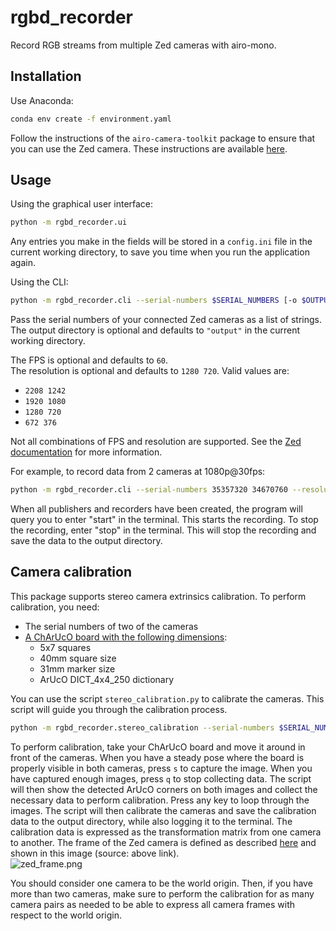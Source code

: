 # rgbd_recorder

Record RGB streams from multiple Zed cameras with airo-mono.

## Installation

Use Anaconda:

```bash
conda env create -f environment.yaml
```

Follow the instructions of the `airo-camera-toolkit` package to ensure that you can use the Zed camera.
These instructions are available [here](https://github.com/airo-ugent/airo-mono/blob/main/airo-camera-toolkit/airo_camera_toolkit/cameras/zed/installation.md).

## Usage

Using the graphical user interface:

```bash
python -m rgbd_recorder.ui
```

Any entries you make in the fields will be stored in a `config.ini` file in the current working directory, to save
you time when you run the application again.

Using the CLI:

```bash
python -m rgbd_recorder.cli --serial-numbers $SERIAL_NUMBERS [-o $OUTPUT_DIR] [--fps $FPS] [--resolution $RESOLUTION]
```

Pass the serial numbers of your connected Zed cameras as a list of strings.
The output directory is optional and defaults to `"output"` in the current working directory.

The FPS is optional and defaults to `60`.  
The resolution is optional and defaults to `1280 720`. Valid values are:

- `2208 1242`
- `1920 1080`
- `1280 720`
- `672 376`

Not all combinations of FPS and resolution are supported. See the [Zed documentation](https://www.stereolabs.com/docs/video/camera-controls/) for more information.

For example, to record data from 2 cameras at 1080p@30fps:

```bash
python -m rgbd_recorder.cli --serial-numbers 35357320 34670760 --resolution 1920 1080 --fps 30
```

When all publishers and recorders have been created, the program will query you to enter "start" in the terminal.
This starts the recording. To stop the recording, enter "stop" in the terminal.
This will stop the recording and save the data to the output directory.

## Camera calibration

This package supports stereo camera extrinsics calibration. To perform calibration, you need:

- The serial numbers of two of the cameras
- [A ChArUcO board with the following dimensions](https://github.com/airo-ugent/airo-mono/blob/main/airo-camera-toolkit/docs/calib.io_charuco_300x220_5x7_40_31_DICT_4X4.pdf):
  - 5x7 squares
  - 40mm square size
  - 31mm marker size
  - ArUcO DICT_4x4_250 dictionary

You can use the script `stereo_calibration.py` to calibrate the cameras. This script will guide you through the calibration process.

```bash
python -m rgbd_recorder.stereo_calibration --serial-numbers $SERIAL_NUMBERS --output $OUTPUT_DIRECTORY
```

To perform calibration, take your ChArUcO board and move it around in front of the cameras.
When you have a steady pose where the board is properly visible in both cameras, press `s` to capture the image.
When you have captured enough images, press `q` to stop collecting data.
The script will then show the detected ArUcO corners on both images and collect the necessary data to perform calibration.
Press any key to loop through the images.
The script will then calibrate the cameras and save the calibration data to the output directory, while also logging it to the terminal.
The calibration data is expressed as the transformation matrix from one camera to another. The frame of the Zed camera
is defined as described [here](https://www.stereolabs.com/docs/positional-tracking/coordinate-frames#selecting-a-coordinate-system)
and shown in this image (source: above link).  
![zed_frame.png](https://docs.stereolabs.com/positional-tracking/images/zed_right_handed.jpg)


You should consider one camera to be the world origin. Then, if you have more than two cameras, make sure to perform the calibration for
as many camera pairs as needed to be able to express all camera frames with respect to the world origin.
